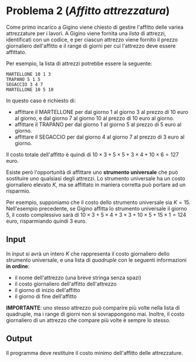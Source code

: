 # Problema 2 (*Affitto attrezzatura*)
Come primo incarico a Gigino viene chiesto di gestire l'affitto delle variea attrezzature per i lavori.
A Gigino viene fornita una *lista* di attrezzi, identificati con un codice, e per ciascun attrezzo viene fornito il prezzo giornaliero dell'affitto e il range di giorni per cui l'attrezzo deve essere affittato.

Per esempio, la lista di attrezzi potrebbe essere la seguente:
```
MARTELLONE 10 1 3
TRAPANO 5 1 5
SEGACCIO 3 4 7
MARTELLONE 10 5 10
```
In questo caso è richiesto di:
- affittare il MARTELLONE per dal giorno 1 al giorno 3 al prezzo di 10 euro al giorno, e dal giorno 7 al giorno 10 al prezzo di 10 euro al giorno.
- affittare il TRAPANO per dal giorno 1 al giorno 5 al prezzo di 5 euro al giorno.
- affittare il SEGACCIO per dal giorno 4 al giorno 7 al prezzo di 3 euro al giorno.

Il costo totale dell'affitto è quindi di $10 \times 3 + 5 \times 5 + 3 \times 4 + 10 \times 6 = 127$ euro.

Esiste però l'opportunità di affittare uno **strumento universale** che può sostituire uno qualsiasi degli attrezzi. Lo strumento universale ha un costo giornaliero elevato $K$, ma se affittato in maniera corretta può portare ad un risparmio.

Per esempio, supponiamo che il costo dello strumento universale sia $K = 15$.
Nell'esempio precedente, se Gigino affitta lo strumento universale il giorno $5$, il costo complessivo sarà di $10 \times 3 + 5 \times 4 + 3 \times 3 + 10 \times 5 + 15 \times 1 = 124$ euro, risparmiando quindi $3$ euro.

## Input
In input si avrà un intero $K$ che rappresenta il costo giornaliero dello strumento universale, e una lista di *quadruple* con le seguenti informazioni **in ordine**:
- il nome dell'attrezzo (una breve stringa senza spazi)
- il costo giornaliero dell'affitto dell'attrezzo
- il giorno di inizio dell'affitto
- il giorno di fine dell'affitto

**IMPORTANTE**: uno stesso attrezzo può comparire più volte nella lista di quadruple, ma i range di giorni non si sovrappongono mai. Inoltre, il costo giornaliero di un attrezzo che compare più volte è sempre lo stesso.

## Output
Il programma deve restituire il costo minimo dell'affitto delle attrezzature.
